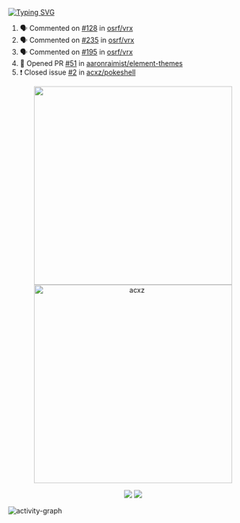 [![Typing SVG](https://readme-typing-svg.herokuapp.com?size=16&color=AFFFA3&multiline=true&height=75&lines=contributing+to+robotics%2Faerospace%2Fml%2Fgpu+software;packaging+it+for+archlinux;ricer)](https://git.io/typing-svg)

<!--START_SECTION:activity-->
1. 🗣 Commented on [#128](https://github.com/osrf/vrx/issues/128) in [osrf/vrx](https://github.com/osrf/vrx)
2. 🗣 Commented on [#235](https://github.com/osrf/vrx/issues/235) in [osrf/vrx](https://github.com/osrf/vrx)
3. 🗣 Commented on [#195](https://github.com/osrf/vrx/issues/195) in [osrf/vrx](https://github.com/osrf/vrx)
4. 💪 Opened PR [#51](https://github.com/aaronraimist/element-themes/pull/51) in [aaronraimist/element-themes](https://github.com/aaronraimist/element-themes)
5. ❗️ Closed issue [#2](https://github.com/acxz/pokeshell/issues/2) in [acxz/pokeshell](https://github.com/acxz/pokeshell)
<!--END_SECTION:activity-->

<p align="center">
  <img width="400em" src=https://github-readme-stats.vercel.app/api?username=acxz&include_all_commits=true&show_icons=true />
  <img width="400em" src="https://github-readme-streak-stats.herokuapp.com/?user=acxz&" alt="acxz" />
</p>

<p align="center">
  <img src=https://github-readme-stats.vercel.app/api/top-langs/?username=acxz&layout=compact />
  <img src=https://github-profile-trophy.vercel.app/?username=acxz&row=2&column=4 />
</p>

![activity-graph](https://activity-graph.herokuapp.com/graph?username=acxz&theme=aqua)
